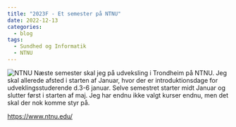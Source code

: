 ```yaml
---
title: "2023F - Et semester på NTNU"
date: 2022-12-13
categories:
  - blog
tags:
  - Sundhed og Informatik
  - NTNU
---
```

![NTNU](https://i.ntnu.no/documents/1305837853/1306916684/ntnu_hoeyde_eng.png/9130ea3c-828a-497e-b469-df0c54e16bb5?t=1578568440350 "NTNU Logo")
Næste semester skal jeg på udveksling i Trondheim på NTNU. Jeg skal allerede afsted i starten af Januar, hvor der er introduktionsdage for udveklingsstuderende d.3-6 januar. Selve semestret starter midt Januar og slutter først i starten af maj. Jeg har endnu ikke valgt kurser endnu, men det skal der nok komme styr på.



https://www.ntnu.edu/
